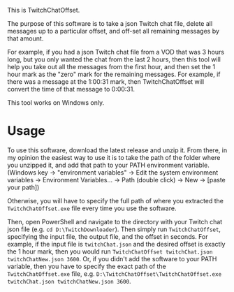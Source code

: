 This is TwitchChatOffset.

The purpose of this software is to take a json Twitch chat file, delete all messages up to a particular offset, and off-set all remaining messages by that amount.

For example, if you had a json Twitch chat file from a VOD that was 3 hours long, but you only wanted the chat from the last 2 hours, then this tool will help you take out all the messages from the first hour, and then set the 1 hour mark as the "zero" mark for the remaining messages. For example, if there was a message at the 1:00:31 mark, then TwitchChatOffset will convert the time of that message to 0:00:31.

This tool works on Windows only.

# Usage

To use this software, download the latest release and unzip it. From there, in my opinion the easiest way to use it is to take the path of the folder where you unzipped it, and add that path to your PATH environment variable. (Windows key -> "environment variables" -> Edit the system environment variables -> Environment Variables... -> Path (double click) -> New -> [paste your path])

Otherwise, you will have to specify the full path of where you extracted the `TwitchChatOffset.exe` file every time you use the software.

Then, open PowerShell and navigate to the directory with your Twitch chat json file (e.g. `cd D:\TwitchDownloader`). Then simply run `TwitchChatOffset`, specifying the input file, the output file, and the offset in seconds. For example, if the input file is `twitchChat.json` and the desired offset is exactly the 1 hour mark, then you would run `TwitchChatOffset twitchChat.json twitchChatNew.json 3600`. Or, if you didn't add the software to your PATH variable, then you have to specify the exact path of the `TwitchChatOffset.exe` file, e.g. `D:\TwitchChatOffset\TwitchChatOffset.exe twitchChat.json twitchChatNew.json 3600`.
